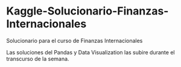 # Kaggle-Solucionario-Finanzas-Internacionales
Solucionario para el curso de Finanzas Internacionales

Las soluciones del Pandas y Data Visualization las subire durante el transcurso de la semana.

